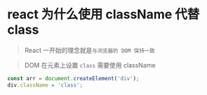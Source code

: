 # react 为什么使用 className 代替 class

> React 一开始的理念就是`与浏览器的 DOM 保持一致`

> DOM 在元素上设置 `class` 需要使用 className

```js
const arr = document.createElement('div');
div.className = 'class';
```
